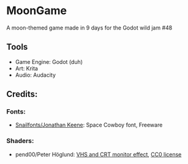 # MoonGame
A moon-themed game made in 9 days for the Godot wild jam #48
## Tools
* Game Engine: Godot (duh)
* Art: Krita
* Audio: Audacity

## Credits:
### Fonts: 
* [Snailfonts/Jonathan Keene](https://www.fontspace.com/snailfonts): Space Cowboy font, Freeware
### Shaders:
* pend00/Peter Höglund: [VHS and CRT monitor effect](https://godotshaders.com/shader/vhs-and-crt-monitor-effect/), [CC0 license](https://creativecommons.org/publicdomain/zero/1.0/)
